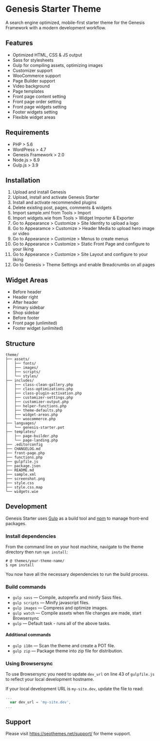 # Genesis Starter Theme

A search engine optimized, mobile-first starter theme for the Genesis Framework with a modern development workflow.


## Features

* Optimized HTML, CSS & JS output
* Sass for stylesheets
* Gulp for compiling assets, optimizing images
* Customizer support
* WooCommerce support
* Page Builder support
* Video background
* Page templates
* Front page content setting
* Front page order setting
* Front page widgets setting
* Footer widgets setting
* Flexible widget areas


## Requirements

* PHP > 5.6
* WordPress > 4.7
* Genesis Framework > 2.0
* Node.js > 6.9
* Gulp.js > 3.9


## Installation

1. Upload and install Genesis
2. Upload, install and activate Genesis Starter
3. Install and activate recommended plugins
4. Delete existing post, pages, comments & widgets
5. Import sample.xml from Tools > Import
6. Import widgets.wie from Tools > Widget Importer & Exporter
7. Go to Appearance > Customize > Site Identity to upload a logo
8. Go to Appearamce > Customize > Header Media to upload hero image or video
9. Go to Appearance > Customize > Menus to create menus
11. Go to Appearance > Customize > Static Front Page and configure to your liking
12. Go to Appearance > Customize > Site Layout and configure to your liking
13. Go to Genesis > Theme Settings and enable Breadcrumbs on all pages


## Widget Areas

* Before header
* Header right
* After header
* Primary sidebar
* Shop sidebar
* Before footer
* Front page (unlimited) 
* Footer widget (unlimited)


## Structure

```shell
theme/  
├── assets/
│   ├── fonts/
│   ├── images/
│   ├── scripts/
│   └── styles/
├── includes/
│   ├── class-clean-gallery.php
│   ├── class-optimizations.php
│   ├── class-plugin-activation.php
│   ├── customizer-settings.php
│   ├── customizer-output.php
│   ├── helper-functions.php
│   ├── theme-defaults.php
│   ├── widget-areas.php
│   └── woocommerce.php
├── languages/
│   └── genesis-starter.pot
├── templates/
│   ├── page-builder.php
│   └── page-landing.php
├── .editorconfig
├── CHANGELOG.md
├── front-page.php
├── functions.php
├── gulpfile.js
├── package.json
├── README.md
├── sample.xml
├── screenshot.png
├── style.css
├── style.css.map
└── widgets.wie
```


## Development

Genesis Starter uses [Gulp](http://gulpjs.com/) as a build tool and [npm](https://www.npmjs.com/) to manage front-end packages.

### Install dependencies

From the command line on your host machine, navigate to the theme directory then run `npm install`:

```shell
# @ themes/your-theme-name/
$ npm install
```

You now have all the necessary dependencies to run the build process.

### Build commands

* `gulp sass` — Compile, autoprefix and minify Sass files.
* `gulp scripts` — Minify javascript files.
* `gulp images` — Compress and optimize images.
* `gulp watch` — Compile assets when file changes are made, start Browsersync
* `gulp` — Default task - runs all of the above tasks.


#### Additional commands

* `gulp i18n` — Scan the theme and create a POT file.
* `gulp zip` — Package theme into zip file for distribution.

### Using Browsersync

To use Browsersync you need to update `dev_url` on line 43 of `gulpfile.js` to reflect your local development hostname.

If your local development URL is `my-site.dev`, update the file to read:

```javascript
...
  var dev_url = 'my-site.dev',
...
```


## Support

Please visit https://seothemes.net/support/ for theme support.
